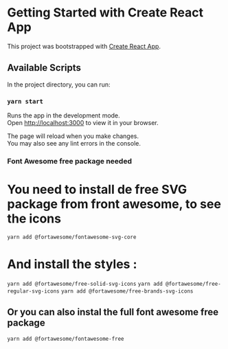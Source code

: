 # Getting Started with Create React App

This project was bootstrapped with [Create React App](https://github.com/facebook/create-react-app).

## Available Scripts

In the project directory, you can run:

### `yarn start`

Runs the app in the development mode.\
Open [http://localhost:3000](http://localhost:3000) to view it in your browser.

The page will reload when you make changes.\
You may also see any lint errors in the console.

### Font Awesome free package needed

# You need to install de free SVG package from front awesome, to see the icons

`yarn add @fortawesome/fontawesome-svg-core`

# And install the styles :

`yarn add @fortawesome/free-solid-svg-icons`
`yarn add @fortawesome/free-regular-svg-icons`
`yarn add @fortawesome/free-brands-svg-icons`

## Or you can also instal the full font awesome free package

`yarn add @fortawesome/fontawesome-free`
